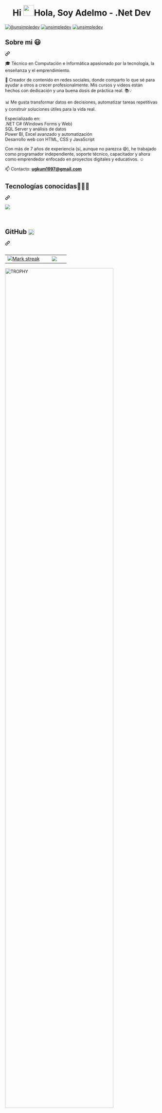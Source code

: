 <h1 align="center">
  Hi
  <img
    src="https://media.giphy.com/media/hvRJCLFzcasrR4ia7z/giphy.gif"
    width="35"
  />Hola, Soy Adelmo - .Net Dev
</h1>
<p align="left" dir="auto">
  <a href="www.youtube.com/@JINUKA-TI" rel="nofollow"
    ><img
      align="center"
      src="https://camo.githubusercontent.com/94b947e758f767a15576edfb06cc06075d6b62ef7a8946db69c5ce4a2ee830f7/68747470733a2f2f696d672e736869656c64732e696f2f62616467652f596f75547562652d4646303030303f7374796c653d666f722d7468652d6261646765266c6f676f3d796f7574756265266c6f676f436f6c6f723d7768697465"
      alt="@unsimpledev"
      data-canonical-src="https://img.shields.io/badge/YouTube-FF0000?style=for-the-badge&amp;logo=youtube&amp;logoColor=white"
      style="max-width: 100%"
  /></a>
  <a
    href="https://www.linkedin.com/in/adelmo-ugkum-ampam-62943a236/"
    rel="nofollow"
    ><img
      align="center"
      src="https://camo.githubusercontent.com/8c0692475a5bfc1d9e7361074bdb648e567cae7b5b40ffd32adae31180b0d7b6/68747470733a2f2f696d672e736869656c64732e696f2f62616467652f4c696e6b6564496e2d3030373742353f7374796c653d666f722d7468652d6261646765266c6f676f3d6c696e6b6564696e266c6f676f436f6c6f723d7768697465"
      alt="unsimpledev"
      data-canonical-src="https://img.shields.io/badge/LinkedIn-0077B5?style=for-the-badge&amp;logo=linkedin&amp;logoColor=white"
      style="max-width: 100%"
  /></a>
  <a href="https://www.facebook.com/adelmo.ugkum.ampam.2025" rel="nofollow"
    ><img
      align="center"
      src="https://camo.githubusercontent.com/8ceae4de650f63bd2d9b9a14988510ce0c1437f9c7b34d81e20b7adc5d006dfb/68747470733a2f2f696d672e736869656c64732e696f2f62616467652f46616365626f6f6b2d3138373746323f7374796c653d666f722d7468652d6261646765266c6f676f3d66616365626f6f6b266c6f676f436f6c6f723d7768697465"
      alt="unsimpledev"
      data-canonical-src="https://img.shields.io/badge/Facebook-1877F2?style=for-the-badge&amp;logo=facebook&amp;logoColor=white"
      style="max-width: 100%"
  /></a>
</p>

<div class="markdown-heading" dir="auto">
  <h2 class="heading-element" dir="auto">Sobre mi 😃</h2>
  <a
    id="user-content-sobre-mi-"
    class="anchor"
    aria-label="Permalink: Sobre mi 😃"
    href="#sobre-mi-"
    ><svg
      class="octicon octicon-link"
      viewBox="0 0 16 16"
      version="1.1"
      width="16"
      height="16"
      aria-hidden="true"
    >
      <path
        d="m7.775 3.275 1.25-1.25a3.5 3.5 0 1 1 4.95 4.95l-2.5 2.5a3.5 3.5 0 0 1-4.95 0 .751.751 0 0 1 .018-1.042.751.751 0 0 1 1.042-.018 1.998 1.998 0 0 0 2.83 0l2.5-2.5a2.002 2.002 0 0 0-2.83-2.83l-1.25 1.25a.751.751 0 0 1-1.042-.018.751.751 0 0 1-.018-1.042Zm-4.69 9.64a1.998 1.998 0 0 0 2.83 0l1.25-1.25a.751.751 0 0 1 1.042.018.751.751 0 0 1 .018 1.042l-1.25 1.25a3.5 3.5 0 1 1-4.95-4.95l2.5-2.5a3.5 3.5 0 0 1 4.95 0 .751.751 0 0 1-.018 1.042.751.751 0 0 1-1.042.018 1.998 1.998 0 0 0-2.83 0l-2.5 2.5a1.998 1.998 0 0 0 0 2.83Z"
      ></path></svg
  ></a>
</div>
<p align="left" dir="auto">🎓 Técnico en Computación e Informática apasionado por la tecnología, la enseñanza y el emprendimiento.</p>
<p dir="auto">
  🎥 Creador de contenido en redes sociales, donde comparto lo que sé para ayudar a otros a crecer profesionalmente. Mis cursos y videos están hechos con dedicación y una buena dosis de práctica real. 📚💡

📊 Me gusta transformar datos en decisiones, automatizar tareas repetitivas y construir soluciones útiles para la vida real.
</p>
<p dir="auto">Especializado en:
<br>
.NET C# (Windows Forms y Web)
<br>
SQL Server y análisis de datos
<br>
Power BI, Excel avanzado y automatización
<br>
Desarrollo web con HTML, CSS y JavaScript
</p>
<p dir="auto"> Con más de 7 años de experiencia (sí, aunque no parezca 😅), he trabajado como programador independiente, soporte técnico, capacitador y ahora como emprendedor enfocado en proyectos digitales y educativos.
  <g-emoji class="g-emoji" alias="relaxed">☺️</g-emoji>
</p>
<p dir="auto">
  📫 Contacto:
  <strong
    ><a href="mailto:ugkum1997@gmail.com">ugkum1997@gmail.com</a></strong
  >
</p>
<div class="markdown-heading" dir="auto">
  <h2 class="heading-element" dir="auto">Tecnologías conocidas👨🏻&zwj;💻</h2>
  <a
    id="user-content-tecnologías-conocidas"
    class="anchor"
    aria-label="Permalink: Tecnologías conocidas👨🏻&zwj;💻"
    href="#tecnologías-conocidas"
    ><svg
      class="octicon octicon-link"
      viewBox="0 0 16 16"
      version="1.1"
      width="16"
      height="16"
      aria-hidden="true"
    >
      <path
        d="m7.775 3.275 1.25-1.25a3.5 3.5 0 1 1 4.95 4.95l-2.5 2.5a3.5 3.5 0 0 1-4.95 0 .751.751 0 0 1 .018-1.042.751.751 0 0 1 1.042-.018 1.998 1.998 0 0 0 2.83 0l2.5-2.5a2.002 2.002 0 0 0-2.83-2.83l-1.25 1.25a.751.751 0 0 1-1.042-.018.751.751 0 0 1-.018-1.042Zm-4.69 9.64a1.998 1.998 0 0 0 2.83 0l1.25-1.25a.751.751 0 0 1 1.042.018.751.751 0 0 1 .018 1.042l-1.25 1.25a3.5 3.5 0 1 1-4.95-4.95l2.5-2.5a3.5 3.5 0 0 1 4.95 0 .751.751 0 0 1-.018 1.042.751.751 0 0 1-1.042.018 1.998 1.998 0 0 0-2.83 0l-2.5 2.5a1.998 1.998 0 0 0 0 2.83Z"
      ></path></svg
  ></a>
</div>
<p align="left" dir="auto">
  <a href="https://skillicons.dev" rel="nofollow">
    <img
      src="https://camo.githubusercontent.com/2ffd174e44a70e5f1cfd37120d6686c53f086b144c6af3d31754cfa9fb7fcc91/68747470733a2f2f736b696c6c69636f6e732e6465762f69636f6e733f693d616e64726f696473747564696f2c632c63732c6370702c6a6176612c7068702c646172742c666c75747465722c70792c646f746e65742c6373732c68746d6c2c6a732c6e6f64656a732c6d7973716c2c73716c6974652c66697265626173652c67746b2c6769742c6769746875622c646f636b65722c6d6174657269616c75692c706f73746d616e2c65636c697073652c7673636f64652c626173682c6c696e75782c61692c7073267065726c696e653d3132"
      data-canonical-src="https://skillicons.dev/icons?i=androidstudio,c,cs,cpp,java,php,dart,flutter,py,dotnet,css,html,js,nodejs,mysql,sqlite,firebase,gtk,git,github,docker,materialui,postman,eclipse,vscode,bash,linux,ai,ps&amp;perline=12"
      style="max-width: 100%"
    />
  </a>
</p>
<br />

<div class="markdown-heading" dir="auto">
  <h2 class="heading-element" dir="auto">
    GitHub
    <img
      class="emoji"
      title=":octocat:"
      alt=":octocat:"
      src="https://github.githubassets.com/images/icons/emoji/octocat.png"
      height="20"
      width="20"
      align="absmiddle"
    />
  </h2>
  <a
    id="user-content-github-octocat"
    class="anchor"
    aria-label="Permalink: GitHub :octocat:"
    href="#github-octocat"
    ><svg
      class="octicon octicon-link"
      viewBox="0 0 16 16"
      version="1.1"
      width="16"
      height="16"
      aria-hidden="true"
    >
      <path
        d="m7.775 3.275 1.25-1.25a3.5 3.5 0 1 1 4.95 4.95l-2.5 2.5a3.5 3.5 0 0 1-4.95 0 .751.751 0 0 1 .018-1.042.751.751 0 0 1 1.042-.018 1.998 1.998 0 0 0 2.83 0l2.5-2.5a2.002 2.002 0 0 0-2.83-2.83l-1.25 1.25a.751.751 0 0 1-1.042-.018.751.751 0 0 1-.018-1.042Zm-4.69 9.64a1.998 1.998 0 0 0 2.83 0l1.25-1.25a.751.751 0 0 1 1.042.018.751.751 0 0 1 .018 1.042l-1.25 1.25a3.5 3.5 0 1 1-4.95-4.95l2.5-2.5a3.5 3.5 0 0 1 4.95 0 .751.751 0 0 1-.018 1.042.751.751 0 0 1-1.042.018 1.998 1.998 0 0 0-2.83 0l-2.5 2.5a1.998 1.998 0 0 0 0 2.83Z"
      ></path></svg
  ></a>
</div>
<p align="center" dir="auto"></p>

<markdown-accessiblity-table data-catalyst="">
<table align="left">
    <tbody>
      <tr border="none">
        <td width="60%" align="center">
          <a
            target="_blank"
            rel="noopener noreferrer nofollow"
            href="https://camo.githubusercontent.com/0527ba90cd7d8566b494e98c4b494da2bb550b366962a6165d878f9a43e136af/68747470733a2f2f6769746875622d726561646d652d73747265616b2d73746174732e6865726f6b756170702e636f6d2f3f757365723d756e73696d706c65646576267468656d653d6461726b26686964655f626f726465723d66616c7365"
            ><img
              title="🔥 Get streak stats for your profile at git.io/streak-stats"
              alt="Mark streak"
              src="https://camo.githubusercontent.com/0527ba90cd7d8566b494e98c4b494da2bb550b366962a6165d878f9a43e136af/68747470733a2f2f6769746875622d726561646d652d73747265616b2d73746174732e6865726f6b756170702e636f6d2f3f757365723d756e73696d706c65646576267468656d653d6461726b26686964655f626f726465723d66616c7365"
              data-canonical-src="https://github-readme-streak-stats.herokuapp.com/?user=unsimpledev&amp;theme=dark&amp;hide_border=false"
              style="max-width: 100%"
          /></a>
        </td>
        <td width="40%" align="center">
          <a
            target="_blank"
            rel="noopener noreferrer nofollow"
            href="https://camo.githubusercontent.com/4a397c30e4fe2e4850cae7bbbcb2f925de03e10ae25d3bbfdb5a7150c8e97fab/68747470733a2f2f6769746875622d726561646d652d73746174732e616e7572616768617a7261312e76657263656c2e6170702f6170692f746f702d6c616e67732f3f757365726e616d653d756e73696d706c65646576267468656d653d6461726b26686964655f626f726465723d66616c7365266e6f2d62673d74727565266e6f2d6672616d653d74727565266c616e67735f636f756e743d3130"
            ><img
              align="center"
              src="https://camo.githubusercontent.com/4a397c30e4fe2e4850cae7bbbcb2f925de03e10ae25d3bbfdb5a7150c8e97fab/68747470733a2f2f6769746875622d726561646d652d73746174732e616e7572616768617a7261312e76657263656c2e6170702f6170692f746f702d6c616e67732f3f757365726e616d653d756e73696d706c65646576267468656d653d6461726b26686964655f626f726465723d66616c7365266e6f2d62673d74727565266e6f2d6672616d653d74727565266c616e67735f636f756e743d3130"
              data-canonical-src="https://github-readme-stats.anuraghazra1.vercel.app/api/top-langs/?username=unsimpledev&amp;theme=dark&amp;hide_border=false&amp;no-bg=true&amp;no-frame=true&amp;langs_count=10"
              style="max-width: 100%"
          /></a>
        </td>
      </tr>
    </tbody></table
></markdown-accessiblity-table>
<div align="left" dir="auto">
  <a
    href="https://github.com/ryo-ma/github-profile-trophy"
    title="Go to Source"
  >
    <img
      align="center"
      width="84%"
      src="https://camo.githubusercontent.com/9ec0cdd27a0562555c0ecdcef3951dafbfc0598560044596993d0ffddd68f1d2/68747470733a2f2f6769746875622d70726f66696c652d74726f7068792e76657263656c2e6170702f3f757365726e616d653d756e73696d706c65646576267468656d653d7261646963616c26726f773d3126636f6c756d6e3d37266d617267696e2d683d3135266d617267696e2d773d35266e6f2d62673d74727565"
      alt="TROPHY"
      data-canonical-src="https://github-profile-trophy.vercel.app/?username=unsimpledev&amp;theme=radical&amp;row=1&amp;column=7&amp;margin-h=15&amp;margin-w=5&amp;no-bg=true"
      style="max-width: 100%"
    />
  </a>
</div>
